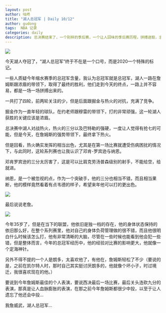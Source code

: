 ```yaml
---
layout: post
author: 咕咚
title: "湖人总冠军 | Daily 10/12"
author: gudong
tags:  NBA 记录
categories: daily
description: 总决赛结束了，一个别样的季后赛，一个让人回味的季后赛历程，拼搏进取，才能不断向前。
---
```


![](https://cdn.jsdelivr.net/gh/maoruibin/assets@develop/2020/10/12/20201012220131636.jpg)

今天湖人夺冠了，“湖人总冠军”终于不在是一个口号，而是2020一个特殊的标记。

一些人质疑今年缩水赛季的总冠军含量，我认为总冠军就是总冠军，湖人一路在詹姆斯跟浓眉的带领下，取得了最终的胜利，他们走到今天的终点，一路上并不容易，都是一场一场拼搏出来的。

一共打了四轮，前两轮关注的少，但是后面跟掘金与热火的对抗，充满了竞争。

掘金作为一直年轻的球队，在约老师跟穆雷的带领下，打的非常顽强，这一轮湖人获胜的关键应该是浓眉。

总决赛中湖人对战热火，热火的三分以及巴特勒的强硬，一度让人觉得有抢七的可能，但是今天，在詹姆斯的强势带领下，最终拿下热火。

但是回看，热火确实发挥的相当出色，尤其是在第一场比赛就遭受伤病困扰的情况下，与此同时，这轮系列赛也让我认识了邓肯-罗宾逊与纳恩。

邓肯罗宾逊的三分太厉害了，这是可以比肩克劳汤普森级别的射手，不能给空，给就进。

纳恩，是一个被忽视的点，作为一个突破手，他的三分也相当不错，而且相当果断，他的模样竟然看着有点韦德的样子，希望来年他可以打的更出色。

![](https://i.niupic.com/images/2020/10/12/8RTn.jpg)

最后说说老詹。

![](https://cdn.jsdelivr.net/gh/maoruibin/assets@develop/2020/10/12/20201012220509020.jpg)

今年35岁了，但是在当下的联盟，他依旧是独一档的存在，他的身体状态保持的依旧那么好，在整个系列赛里，他对自己的身体负荷管理做的很不错，而且他很明白什么时候该怎么打，他有非常清晰的大脑，尽管在一些时候也能看到他会犯一些错，但是整体而言，今年的总冠军经历中，他的经验对比赛的影响更大，他就像一个定海神针。

另外不得不提的一个人是朗多，太喜欢他了，有他在，詹姆斯轻松了不少（要说的是，之前在凯尔特人时，那时自己其实挺讨厌朗多的，他就像个坏小子，时过境迁，我很喜欢现在的他。）

要说到今年詹姆斯最佳的个人表演，要说西决最后一场比赛，最后关头连砍九分的表演，那真是让人血脉膨胀的表演，在那之前今年詹姆斯都很少中投，以至于让人遗忘了他还会中投…

我詹威武，湖人总冠军…
